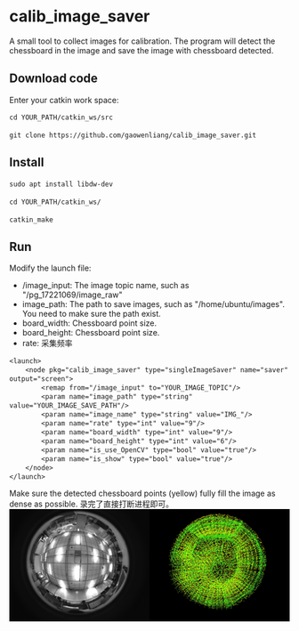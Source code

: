# calib_image_saver

A small tool to collect images for calibration. The program will detect the chessboard in the image and save the image with chessboard detected.

## Download code  

Enter your catkin work space:

```
cd YOUR_PATH/catkin_ws/src
  
git clone https://github.com/gaowenliang/calib_image_saver.git
```
## Install

```
sudo apt install libdw-dev

cd YOUR_PATH/catkin_ws/

catkin_make
```

## Run

Modify the launch file:

* /image_input: The image topic name, such as "/pg_17221069/image_raw"
* image_path: The path to save images, such as "/home/ubuntu/images". You need to make sure the path exist.
* board_width: Chessboard point size.
* board_height: Chessboard point size.
* rate: 采集频率

```
<launch>
    <node pkg="calib_image_saver" type="singleImageSaver" name="saver" output="screen">
        <remap from="/image_input" to="YOUR_IMAGE_TOPIC"/>
        <param name="image_path" type="string" value="YOUR_IMAGE_SAVE_PATH"/>
        <param name="image_name" type="string" value="IMG_"/>
        <param name="rate" type="int" value="9"/>
        <param name="board_width" type="int" value="9"/>
        <param name="board_height" type="int" value="6"/>
        <param name="is_use_OpenCV" type="bool" value="true"/>
        <param name="is_show" type="bool" value="true"/>
    </node>
</launch>
```

Make sure the detected chessboard points (yellow) fully fill the image as dense as possible.
录完了直接打断进程即可。
<img src="doc/Distributed.jpg">

